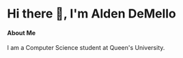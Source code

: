 # Hi there 👋, I'm Alden DeMello

#### About Me
I am a Computer Science student at Queen's University.

<!--![Alden DeMello's github stats](https://github-readme-stats.vercel.app/api?username=aldendemello&theme=algolia&hide=contribs,prs)-->

<!--
**aldendemello/aldendemello** is a ✨ _special_ ✨ repository because its `README.md` (this file) appears on your GitHub profile.

Here are some ideas to get you started:

- 🔭 I’m currently working on ...
- 🌱 I’m currently learning ...
- 👯 I’m looking to collaborate on ...
- 🤔 I’m looking for help with ...
- 💬 Ask me about ...
- 📫 How to reach me: ...
- 😄 Pronouns: ...
- ⚡ Fun fact: ...
-->
